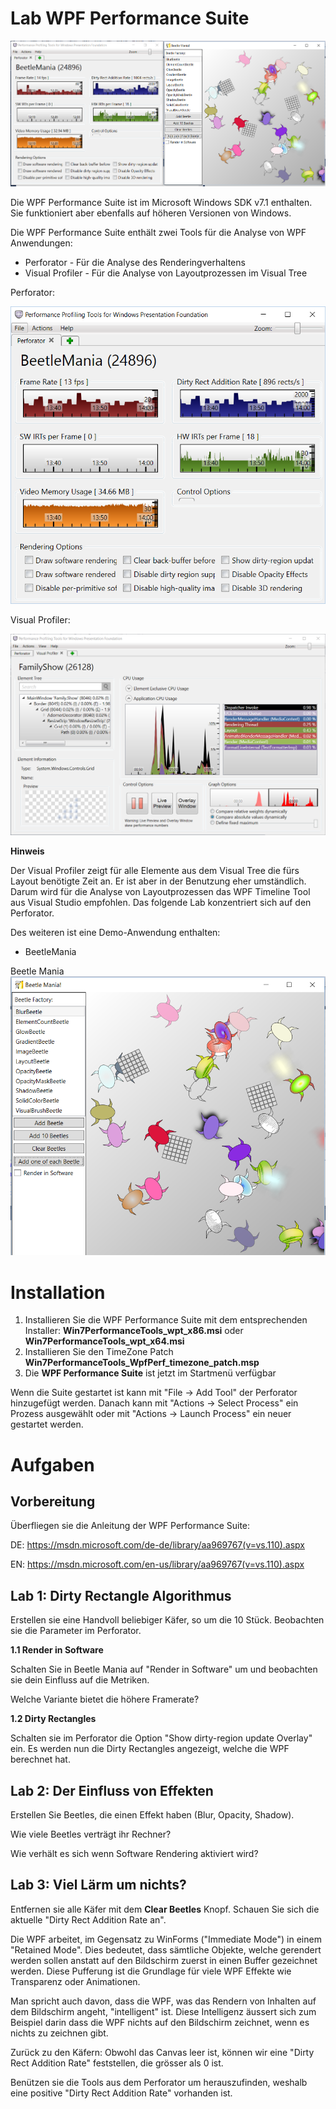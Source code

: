 # Lab WPF Performance Suite

![Der Perforator](./images/lab.PNG)



Die WPF Performance Suite ist im Microsoft Windows SDK v7.1 enthalten. Sie funktioniert aber ebenfalls auf höheren Versionen von Windows. 

Die WPF Performance Suite enthält zwei Tools für die Analyse von WPF Anwendungen:

* Perforator - Für die Analyse des Renderingverhaltens
* Visual Profiler - Für die Analyse von Layoutprozessen im Visual Tree


Perforator:

![Der Perforator](./images/Perforator2.PNG)

Visual Profiler:

![Der Visual Profiler](./images/VisualProfiler.PNG)

**Hinweis**

Der Visual Profiler zeigt für alle Elemente aus dem Visual Tree die fürs Layout benötigte Zeit an. Er ist aber in der Benutzung eher umständlich. Darum wird für die Analyse von Layoutprozessen das WPF Timeline Tool aus Visual Studio empfohlen. Das folgende Lab konzentriert sich auf den Perforator.

Des weiteren ist eine Demo-Anwendung enthalten:

* BeetleMania

Beetle Mania
![Beetle Mania](./images/BeetleMania.png)




# Installation

1. Installieren Sie die WPF Performance Suite mit dem entsprechenden Installer: **Win7PerformanceTools_wpt_x86.msi** oder **Win7PerformanceTools_wpt_x64.msi**
2. Installieren Sie den TimeZone Patch **Win7PerformanceTools_WpfPerf_timezone_patch.msp**
3. Die **WPF Performance Suite** ist jetzt im Startmenü verfügbar

Wenn die Suite gestartet ist kann mit "File -> Add Tool" der Perforator hinzugefügt werden. Danach kann mit "Actions -> Select Process" ein Prozess ausgewählt oder mit "Actions -> Launch Process" ein neuer gestartet werden.  




# Aufgaben

## Vorbereitung

Überfliegen sie die Anleitung der WPF Performance Suite:

DE: https://msdn.microsoft.com/de-de/library/aa969767(v=vs.110).aspx

EN: https://msdn.microsoft.com/en-us/library/aa969767(v=vs.110).aspx




## Lab 1: Dirty Rectangle Algorithmus

Erstellen sie eine Handvoll beliebiger Käfer, so um die 10 Stück. Beobachten sie die Parameter im Perforator. 

**1.1 Render in Software**

Schalten Sie in Beetle Mania auf "Render in Software" um und beobachten sie dein Einfluss auf die Metriken.

Welche Variante bietet die höhere Framerate?

**1.2 Dirty Rectangles**

Schalten sie im Perforator die Option "Show dirty-region update Overlay" ein. Es werden nun die Dirty Rectangles angezeigt, welche die WPF berechnet hat.


## Lab 2: Der Einfluss von Effekten


Erstellen Sie Beetles, die einen Effekt haben (Blur, Opacity, Shadow). 

Wie viele Beetles verträgt ihr Rechner?

Wie verhält es sich wenn Software Rendering aktiviert wird?



## Lab 3: Viel Lärm um nichts?

Entfernen sie alle Käfer mit dem **Clear Beetles** Knopf.
Schauen Sie sich die aktuelle "Dirty Rect Addition Rate an". 

Die WPF arbeitet, im Gegensatz zu WinForms ("Immediate Mode") in einem "Retained Mode". Dies bedeutet, dass sämtliche Objekte, welche gerendert werden sollen anstatt auf den Bildschirm zuerst in einen Buffer gezeichnet werden. Diese Pufferung ist die Grundlage für viele WPF Effekte wie Transparenz oder Animationen. 

Man spricht auch davon, dass die WPF, was das Rendern von Inhalten auf dem Bildschirm angeht, "intelligent" ist. Diese Intelligenz äussert sich zum Beispiel darin dass die WPF nichts auf den Bildschirm zeichnet, wenn es nichts zu zeichnen gibt. 

Zurück zu den Käfern: Obwohl das Canvas leer ist, können wir eine "Dirty Rect Addition Rate" feststellen, die grösser als 0 ist. 

Benützen sie die Tools aus dem Perforator um herauszufinden, weshalb eine positive "Dirty Rect Addition Rate" vorhanden ist.






